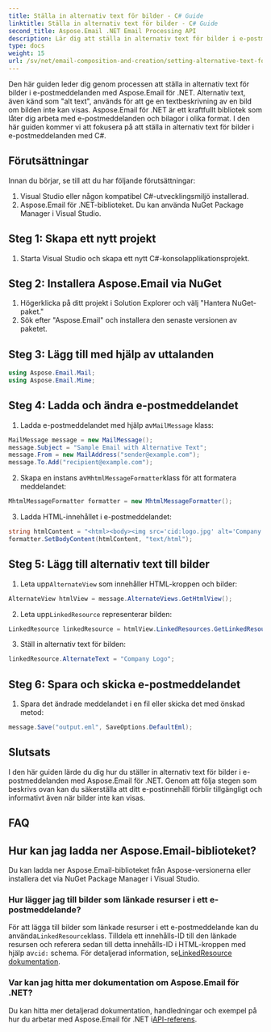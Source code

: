 ```yaml
---
title: Ställa in alternativ text för bilder - C# Guide
linktitle: Ställa in alternativ text för bilder - C# Guide
second_title: Aspose.Email .NET Email Processing API
description: Lär dig att ställa in alternativ text för bilder i e-postmeddelanden med Aspose.Email för .NET. Säkerställ tillgänglighet med tydlig alt-text. Dokumentation och kod ingår.
type: docs
weight: 15
url: /sv/net/email-composition-and-creation/setting-alternative-text-for-images-csharp-guide/
---
```


Den här guiden leder dig genom processen att ställa in alternativ text för bilder i e-postmeddelanden med Aspose.Email för .NET. Alternativ text, även känd som "alt text", används för att ge en textbeskrivning av en bild om bilden inte kan visas. Aspose.Email för .NET är ett kraftfullt bibliotek som låter dig arbeta med e-postmeddelanden och bilagor i olika format. I den här guiden kommer vi att fokusera på att ställa in alternativ text för bilder i e-postmeddelanden med C#.

## Förutsättningar

Innan du börjar, se till att du har följande förutsättningar:

1. Visual Studio eller någon kompatibel C#-utvecklingsmiljö installerad.
2. Aspose.Email för .NET-biblioteket. Du kan använda NuGet Package Manager i Visual Studio.

## Steg 1: Skapa ett nytt projekt

1. Starta Visual Studio och skapa ett nytt C#-konsolapplikationsprojekt.

## Steg 2: Installera Aspose.Email via NuGet

1. Högerklicka på ditt projekt i Solution Explorer och välj "Hantera NuGet-paket."
2. Sök efter "Aspose.Email" och installera den senaste versionen av paketet.

## Steg 3: Lägg till med hjälp av uttalanden

```csharp
using Aspose.Email.Mail;
using Aspose.Email.Mime;
```

## Steg 4: Ladda och ändra e-postmeddelandet

1.  Ladda e-postmeddelandet med hjälp av`MailMessage` klass:

```csharp
MailMessage message = new MailMessage();
message.Subject = "Sample Email with Alternative Text";
message.From = new MailAddress("sender@example.com");
message.To.Add("recipient@example.com");
```

2.  Skapa en instans av`MhtmlMessageFormatter`klass för att formatera meddelandet:

```csharp
MhtmlMessageFormatter formatter = new MhtmlMessageFormatter();
```

3. Ladda HTML-innehållet i e-postmeddelandet:

```csharp
string htmlContent = "<html><body><img src='cid:logo.jpg' alt='Company Logo'></body></html>";
formatter.SetBodyContent(htmlContent, "text/html");
```

## Steg 5: Lägg till alternativ text till bilder

1.  Leta upp`AlternateView` som innehåller HTML-kroppen och bilder:

```csharp
AlternateView htmlView = message.AlternateViews.GetHtmlView();
```

2.  Leta upp`LinkedResource` representerar bilden:

```csharp
LinkedResource linkedResource = htmlView.LinkedResources.GetLinkedResourceByContentId("logo.jpg");
```

3. Ställ in alternativ text för bilden:

```csharp
linkedResource.AlternateText = "Company Logo";
```

## Steg 6: Spara och skicka e-postmeddelandet

1. Spara det ändrade meddelandet i en fil eller skicka det med önskad metod:

```csharp
message.Save("output.eml", SaveOptions.DefaultEml);
```

## Slutsats

I den här guiden lärde du dig hur du ställer in alternativ text för bilder i e-postmeddelanden med Aspose.Email för .NET. Genom att följa stegen som beskrivs ovan kan du säkerställa att ditt e-postinnehåll förblir tillgängligt och informativt även när bilder inte kan visas.

## FAQ

## Hur kan jag ladda ner Aspose.Email-biblioteket?

Du kan ladda ner Aspose.Email-biblioteket från Aspose-versionerna eller installera det via NuGet Package Manager i Visual Studio.

### Hur lägger jag till bilder som länkade resurser i ett e-postmeddelande?

 För att lägga till bilder som länkade resurser i ett e-postmeddelande kan du använda`LinkedResource`klass. Tilldela ett innehålls-ID till den länkade resursen och referera sedan till detta innehålls-ID i HTML-kroppen med hjälp av`cid:` schema. För detaljerad information, se[LinkedResource dokumentation](https://reference.aspose.com/email/net/aspose.email/linkedresource/).
### Var kan jag hitta mer dokumentation om Aspose.Email för .NET?

 Du kan hitta mer detaljerad dokumentation, handledningar och exempel på hur du arbetar med Aspose.Email för .NET i[API-referens](https://reference.aspose.com/email/net/).